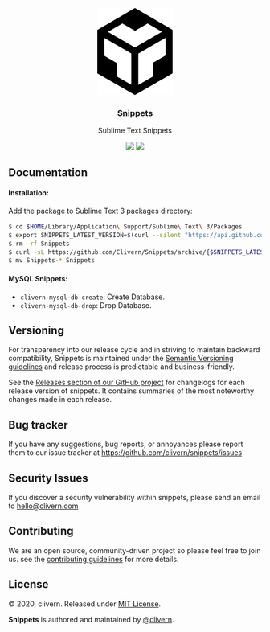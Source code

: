 <p align="center">
    <img alt="Snippets Logo" src="https://raw.githubusercontent.com/clivern/Snippets/master/img/logo.png?v=1.0.0" width="150" />
    <h3 align="center">Snippets</h3>
    <p align="center">Sublime Text Snippets</p>
    <p align="center">
        <a href="https://github.com/Clivern/Snippets/releases"><img src="https://img.shields.io/badge/Version-1.0.0-red.svg"></a>
        <a href="https://github.com/Clivern/Snippets/blob/master/LICENSE"><img src="https://img.shields.io/badge/LICENSE-MIT-orange.svg"></a>
    </p>
</p>


## Documentation

#### Installation:

Add the package to Sublime Text 3 packages directory:

```zsh
$ cd $HOME/Library/Application\ Support/Sublime\ Text\ 3/Packages
$ export SNIPPETS_LATEST_VERSION=$(curl --silent "https://api.github.com/repos/Clivern/Snippets/releases/latest" | jq '.tag_name' | sed -E 's/.*"([^"]+)".*/\1/')
$ rm -rf Snippets
$ curl -sL https://github.com/Clivern/Snippets/archive/{$SNIPPETS_LATEST_VERSION}.tar.gz | tar xz
$ mv Snippets-* Snippets
```

#### MySQL Snippets:

- `clivern-mysql-db-create`: Create Database.
- `clivern-mysql-db-drop`: Drop Database.


## Versioning

For transparency into our release cycle and in striving to maintain backward compatibility, Snippets is maintained under the [Semantic Versioning guidelines](https://semver.org/) and release process is predictable and business-friendly.

See the [Releases section of our GitHub project](https://github.com/clivern/snippets/releases) for changelogs for each release version of snippets. It contains summaries of the most noteworthy changes made in each release.


## Bug tracker

If you have any suggestions, bug reports, or annoyances please report them to our issue tracker at https://github.com/clivern/snippets/issues


## Security Issues

If you discover a security vulnerability within snippets, please send an email to [hello@clivern.com](mailto:hello@clivern.com)


## Contributing

We are an open source, community-driven project so please feel free to join us. see the [contributing guidelines](CONTRIBUTING.md) for more details.


## License

© 2020, clivern. Released under [MIT License](https://opensource.org/licenses/mit-license.php).

**Snippets** is authored and maintained by [@clivern](http://github.com/clivern).
